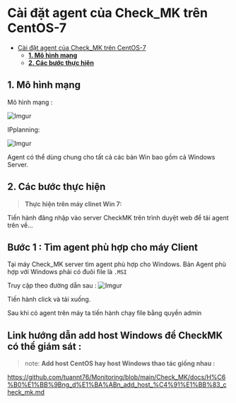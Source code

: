 # Cài đặt agent của Check_MK trên CentOS-7

- [Cài đặt agent của Check_MK trên CentOS-7](#cài-đặt-agent-của-check_mk-trên-centos-7)
  - [**1. Mô hình mạng**](#1-mô-hình-mạng)
  - [**2. Các bước thực hiện**](#2-các-bước-thực-hiện)

## **1. Mô hình mạng** 


Mô hình mạng :

![Imgur](https://i.imgur.com/ohova46.png)



IPplanning:

![Imgur](https://i.imgur.com/dreUce3.png)

Agent có thể dùng chung cho tất cả các bản Win bao gồm cả Windows Server.

## **2. Các bước thực hiện**

> **Thực hiện trên máy clinet Win 7:**

Tiến hành đăng nhập vào server CheckMK trên trình duyệt web để tải agent trên về...

**<h2>Bước 1 : Tìm agent phù hợp cho máy Client</h2>**

Tại máy Check_MK server tìm agent phù hợp cho Windows. Bản Agent phù hợp với Windows phải có đuôi file là `.MSI`

Truy cập theo đường dẫn sau :
![Imgur](https://i.imgur.com/GrLigiM.png)

Tiến hành click và tải xuống.

Sau khi có agent trên máy ta tiến hành chạy file bằng quyền admin

**<h2>Link hướng dẫn add host Windows để CheckMK có thể giám sát :</h2>**

>note: **Add host CentOS hay host Windows thao tác giống nhau :**

https://github.com/tuannt76/Monitoring/blob/main/Check_MK/docs/H%C6%B0%E1%BB%9Bng_d%E1%BA%ABn_add_host_%C4%91%E1%BB%83_check_mk.md

